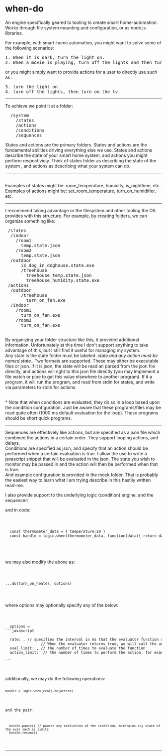 # when-do
An engine specifically geared to tooling to create smart home-automation.
Works through file system mounting and configuration, or as node.js libraries.

For example, with smart-home automation, you might want to solve some of the following scenarios:
<pre>
1. When it is dark, turn the light on.
2. When a movie is playing, turn off the lights and then turn on the tv.
</pre>
or you might simply want to provide actions for a user to directly use such as :

<pre>
3. turn the light on
4. turn off the lights, then turn on the tv.
</pre>

<hr>

To achieve we point it at a folder:
<pre>
  /system
    /states
    /actions
    /conditions
    /sequences
</pre>

States and actions are the primary folders. States and actions are the fundamental abilities driving everything else we use.
States and actions describe the state of your smart home system, and actions you might perform respectiviely.  Think of states folder as describing the state of the system , and actions as describing  what your system can do.
<hr>
<br>
Examples of states might be: room_temperature, humidity, is_nighttime, etc.
<br>
Examples of actions might be: set_room_temperature, turn_on_humidifier, etc.

<br>
<hr>
 I recommend taking advantage or the filesystem and other tooling the OS provides with this structure.
 For example, by creating folders, we can organize something like:
 <pre>
 /states
  /indoor
    /room1
      temp.state.json
    /room2
      temp.state.json
  /outdoor
      is_dog_in_doghouse.state.exe
      /treehouse
        treehouse_temp.state.json
        treehouse_humidity.state.exe
 /actions
  /outdoor
      /treehouse
        turn_on_fan.exe
  /indoor
    /room1
      turn_on_fan.exe
    /room2
      turn_on_fan.exe
 </pre>

 By organizing your folder structure like this, it provided additional information. Unfortunately at this time I don't support anything to take advantage of this, but I still find it useful for managing my system.
<br>
Any state is the state folder must be labeled *.state.*and any action must be named*.state.*.
Two formats are supported.  These may either be executable files or json.  If it is json, the state will be read an parsed from the json file directly, and actions will right to this json file directly (you may implement a file watch or pipe to get this value elsewhere to another program).  If it a program, it will run the program, and read from stdin for states, and write via parameters to stdin for actions.

<br> * Note that when conditions are evaluated, they do so in a loop based upon the condition configuration.  Just be aware that these programs/files may be read quite often (1000 ms default evaluation for the loop).  These programs should be short quick programs.

<hr>
Sequences are effectively like actions, but are specified as a json file which combined the actions in a certain order.   They support looping actions, and delays.
<br>
Conditions are specified as json, and specify that an action should be performed when a certain evaluation is true.  I allow the use to write a javascript snippet that will be evaluated in the json. The state you wish to monitor may be passed in and the action will then be performed when that is true.
<br>
And example configuration is provided in the mock folder.  That is probably the easiest way to learn what I am trying describe in this hastily written read-me.

I also provide support to the underlying logic (condition) engine, and the sequencer:


and in code:
<code>
  <pre>
  const thermometer_data = { temperature:20 }
  const handle = logic.when(thermometer_data, function(data){ return data.temperature < 30}).do(turn_on_heater)
  </pre>
</code>

we may also modify the above as:
<code>
  <pre>...do(turn_on_heater, options)</pre>
</code>where options may optionally specify any of the below:
<code>
  <pre>
  options =
```javascript

  rate: <value>, // specifies the interval in ms that the evaluator function should be called.
                // When the evaluator returns true, we will call the action function
  eval_limit: <value>, // the number of times to evaluate the function
  action_limit: <value> // the number of times to perform the action, for example we may set it to 1 so the action only occurs once

```
</pre>
</code>
additionally, we may do the following operations:
  <code>

    handle = logic.when(eval).do(action)
    ```

  and the pair:

      handle.pause() // pauses any evaluation of the condition, maintains any state of the eval such as limits
      handle.resume()
  <hr>
    </code>



